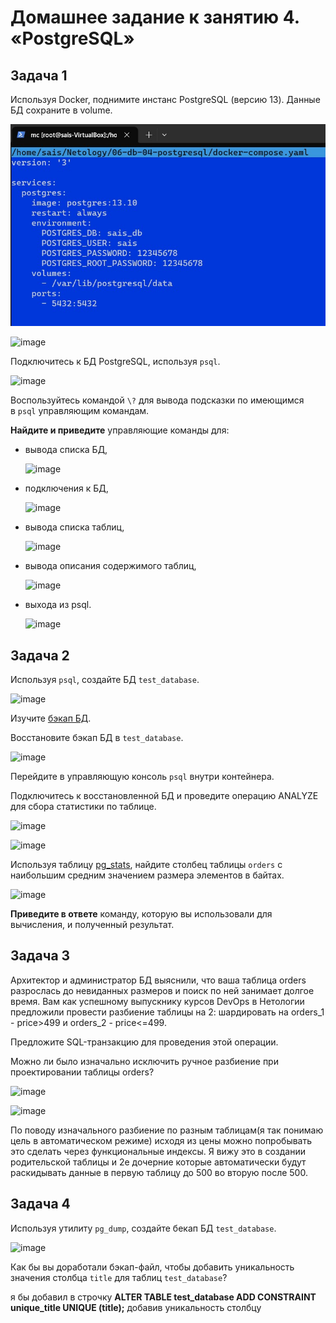 # Домашнее задание к занятию 4. «PostgreSQL»

## Задача 1

Используя Docker, поднимите инстанс PostgreSQL (версию 13). Данные БД сохраните в volume.

![image](screen/1.jpg)

![image](/screen/2.jpg)

Подключитесь к БД PostgreSQL, используя `psql`.

![image](/screen/3.jpg)

Воспользуйтесь командой `\?` для вывода подсказки по имеющимся в `psql` управляющим командам.

**Найдите и приведите** управляющие команды для:

- вывода списка БД,
  
  ![image](/screen/4.jpg)
- подключения к БД,
  
  ![image](/screen/5.jpg)
- вывода списка таблиц,
  
  ![image](/screen/6.jpg)
- вывода описания содержимого таблиц,
  
  ![image](/screen/7.jpg)
- выхода из psql.
  
  ![image](/screen/8.jpg)

## Задача 2

Используя `psql`, создайте БД `test_database`.

![image](/screen/9.jpg)

Изучите [бэкап БД](https://github.com/netology-code/virt-homeworks/tree/virt-11/06-db-04-postgresql/test_data).

Восстановите бэкап БД в `test_database`.

![image](/screen/10.jpg)

Перейдите в управляющую консоль `psql` внутри контейнера.

Подключитесь к восстановленной БД и проведите операцию ANALYZE для сбора статистики по таблице.

![image](/screen/11.jpg)

![image](/screen/12.jpg)

Используя таблицу [pg_stats](https://postgrespro.ru/docs/postgresql/12/view-pg-stats), найдите столбец таблицы `orders` с наибольшим средним значением размера элементов в байтах.

![image](/screen/13.jpg)

**Приведите в ответе** команду, которую вы использовали для вычисления, и полученный результат.

## Задача 3

Архитектор и администратор БД выяснили, что ваша таблица orders разрослась до невиданных размеров и поиск по ней занимает долгое время. Вам как успешному выпускнику курсов DevOps в Нетологии предложили провести разбиение таблицы на 2: шардировать на orders_1 - price>499 и orders_2 - price<=499.

Предложите SQL-транзакцию для проведения этой операции.

Можно ли было изначально исключить ручное разбиение при проектировании таблицы orders?

![image](/screen/14.jpg)

![image](/screen/15.jpg)

По поводу изначального разбиение  по разным таблицам(я так понимаю цель в автоматическом режиме) исходя из цены можно попробывать это сделать через функциональные индексы. Я вижу это в создании родительской таблицы и 2е дочерние которые автоматически будут раскидывать данные в первую  таблицу до 500 во вторую после 500.

## Задача 4

Используя утилиту `pg_dump`, создайте бекап БД `test_database`.

![image](/screen/16.jpg)

Как бы вы доработали бэкап-файл, чтобы добавить уникальность значения столбца `title` для таблиц `test_database`?

я бы добавил в строчку **ALTER TABLE test_database ADD CONSTRAINT unique_title UNIQUE (title);** добавив уникальность столбцу
